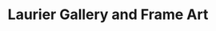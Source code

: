 ---
title: "Laurier Gallery and Frame Art"
url: /toronto/laurier-gallery-and-frame-art/
shop: art
---